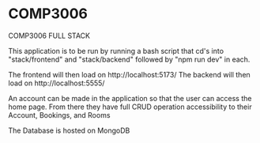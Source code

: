 # COMP3006
COMP3006 FULL STACK

This application is to be run by running a bash script that cd's into "stack/frontend" and "stack/backend" followed by "npm run dev" in each.

The frontend will then load on http://localhost:5173/ 
The backend will then load on http://localhost:5555/

An account can be made in the application so that the user can access the home page. 
From there they have full CRUD operation accessibility to their Account, Bookings, and Rooms

The Database is hosted on MongoDB

